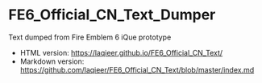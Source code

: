 # FE6_Official_CN_Text_Dumper
Text dumped from Fire Emblem 6 iQue prototype

- HTML version: https://laqieer.github.io/FE6_Official_CN_Text/
- Markdown version: https://github.com/laqieer/FE6_Official_CN_Text/blob/master/index.md
